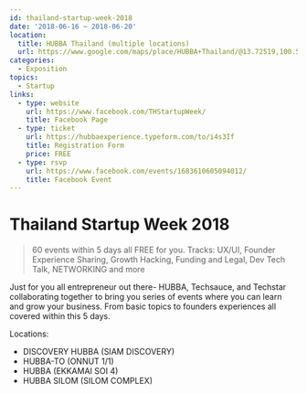 ```yaml
---
id: thailand-startup-week-2018
date: '2018-06-16 ~ 2018-06-20'
location:
  title: HUBBA Thailand (multiple locations)
  url: https://www.google.com/maps/place/HUBBA+Thailand/@13.72519,100.587628,15z/data=!4m5!3m4!1s0x0:0xd33e81e42904a76b!8m2!3d13.72519!4d100.587628
categories:
  - Exposition
topics:
  - Startup
links:
  - type: website
    url: https://www.facebook.com/THStartupWeek/
    title: Facebook Page
  - type: ticket
    url: https://hubbaexperience.typeform.com/to/i4s3If
    title: Registration Form
    price: FREE
  - type: rsvp
    url: https://www.facebook.com/events/1683610605094012/
    title: Facebook Event
---
```


# Thailand Startup Week 2018

> 60 events within 5 days all FREE for you. Tracks: UX/UI, Founder Experience Sharing, Growth Hacking, Funding and Legal, Dev Tech Talk, NETWORKING and more

Just for you all entrepreneur out there- HUBBA, Techsauce, and Techstar collaborating together to bring you series of events where you can learn and grow your business. From basic topics to founders experiences all covered within this 5 days.

Locations:

* DISCOVERY HUBBA (SIAM DISCOVERY)
* HUBBA-TO (ONNUT 1/1)
* HUBBA (EKKAMAI SOI 4)
* HUBBA SILOM (SILOM COMPLEX)
